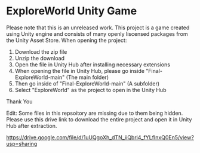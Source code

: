 # ExploreWorld Unity Game

Please note that this is an unreleased work. 
This project is a game created using Unity engine and consists of many openly liscensed packages from the Unity Asset Store.
When opening the project:
1. Download the zip file
2. Unzip the download
3. Open the file in Unity Hub after installing necessary extensions
4. When opening the file in Unity Hub, please go inside "Final-ExploreWorld-main" (The main folder)
5. Then go inside of "Final-ExploreWorld-main" (A subfolder)
6. Select "ExploreWorld" as the project to open in the Unity Hub

Thank You

Edit: Some files in this repsoitory are missing due to them being hidden. Please use this drive link to download the entire project and open it in Unity Hub after extraction.

https://drive.google.com/file/d/1uUQgoXh_dTN_iiQbri4_fYLfInxQ0En5/view?usp=sharing
